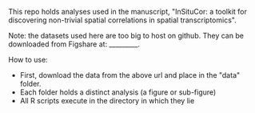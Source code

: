 This repo holds analyses used in the manuscript, "InSituCor: a toolkit for discovering non-trivial spatial correlations in spatial transcriptomics".

Note: the datasets used here are too big to host on github. They can be downloaded from Figshare at: _________.

How to use:
- First, download the data from the above url and place in the "data" folder. 
- Each folder holds a distinct analysis (a figure or sub-figure)
- All R scripts execute in the directory in which they lie

